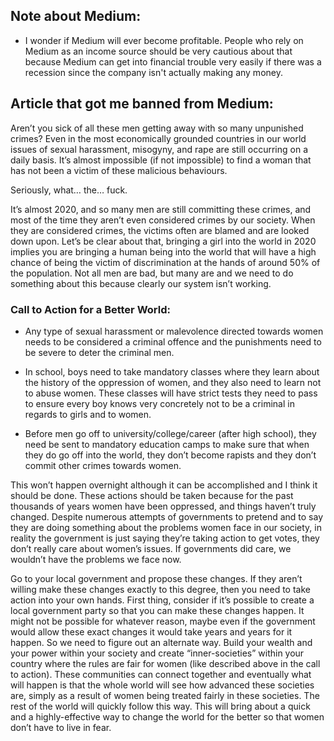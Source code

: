 ## Note about Medium:
* I wonder if Medium will ever become profitable. People who rely on Medium as an income source should be very cautious about that because Medium can get into financial trouble very easily if there was a recession since the company isn't actually making any money.

## Article that got me banned from Medium:

Aren’t you sick of all these men getting away with so many unpunished crimes?
Even in the most economically grounded countries in our world issues of sexual harassment, misogyny, and rape are still occurring on a daily basis.
It’s almost impossible (if not impossible) to find a woman that has not been a victim of these malicious behaviours.

Seriously, what… the… fuck.

It’s almost 2020, and so many men are still committing these crimes, and most of the time they aren’t even considered crimes by our society. When they are considered crimes, the victims often are blamed and are looked down upon.
Let’s be clear about that, bringing a girl into the world in 2020 implies you are bringing a human being into the world that will have a high chance of being the victim of discrimination at the hands of around 50% of the population.
Not all men are bad, but many are and we need to do something about this because clearly our system isn’t working.


### Call to Action for a Better World:


* Any type of sexual harassment or malevolence directed towards women needs to be considered a criminal offence and the punishments need to be severe to deter the criminal men.

* In school, boys need to take mandatory classes where they learn about the history of the oppression of women, and they also need to learn not to abuse women. These classes will have strict tests they need to pass to ensure every boy knows very concretely not to be a criminal in regards to girls and to women.

* Before men go off to university/college/career (after high school), they need be sent to mandatory education camps to make sure that when they do go off into the world, they don’t become rapists and they don’t commit other crimes towards women.

This won’t happen overnight although it can be accomplished and I think it should be done. These actions should be taken because for the past thousands of years women have been oppressed, and things haven’t truly changed. Despite numerous attempts of governments to pretend and to say they are doing something about the problems women face in our society, in reality the government is just saying they’re taking action to get votes, they don’t really care about women’s issues. If governments did care, we wouldn’t have the problems we face now.


Go to your local government and propose these changes. If they aren’t willing make these changes exactly to this degree, then you need to take action into your own hands. First thing, consider if it’s possible to create a local government party so that you can make these changes happen. It might not be possible for whatever reason, maybe even if the government would allow these exact changes it would take years and years for it happen. So we need to figure out an alternate way. Build your wealth and your power within your society and create “inner-societies” within your country where the rules are fair for women (like described above in the call to action). These communities can connect together and eventually what will happen is that the whole world will see how advanced these societies are, simply as a result of women being treated fairly in these societies. The rest of the world will quickly follow this way. This will bring about a quick and a highly-effective way to change the world for the better so that women don’t have to live in fear.
